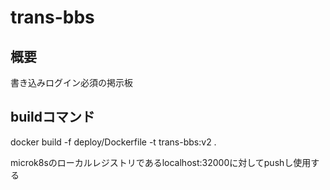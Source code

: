 # trans-bbs
## 概要
書き込みログイン必須の掲示板

## buildコマンド

docker build -f deploy/Dockerfile -t trans-bbs:v2 .

microk8sのローカルレジストリであるlocalhost:32000に対してpushし使用する

